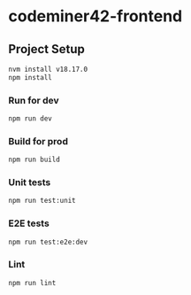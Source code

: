 # codeminer42-frontend

## Project Setup

```sh
nvm install v18.17.0
npm install
```

### Run for dev

```sh
npm run dev
```

### Build for prod

```sh
npm run build
```

### Unit tests

```sh
npm run test:unit
```

### E2E tests

```sh
npm run test:e2e:dev
```

### Lint

```sh
npm run lint
```
